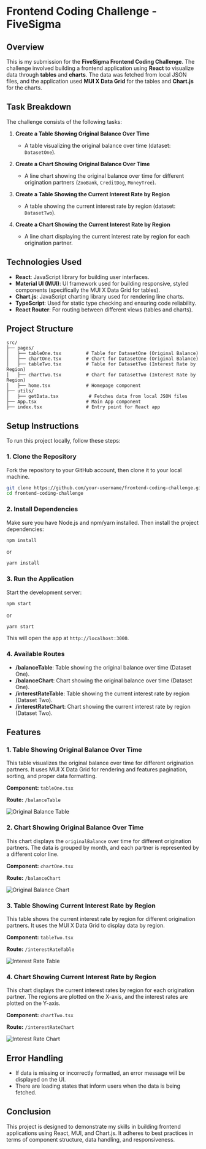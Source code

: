 # Frontend Coding Challenge - FiveSigma

## Overview

This is my submission for the **FiveSigma Frontend Coding Challenge**. The challenge involved building a frontend application using **React** to visualize data through **tables** and **charts**. The data was fetched from local JSON files, and the application used **MUI X Data Grid** for the tables and **Chart.js** for the charts.

## Task Breakdown

The challenge consists of the following tasks:

1. **Create a Table Showing Original Balance Over Time**
   - A table visualizing the original balance over time (dataset: `DatasetOne`).

2. **Create a Chart Showing Original Balance Over Time**
   - A line chart showing the original balance over time for different origination partners (`ZooBank`, `CreditDog`, `MoneyTree`).

3. **Create a Table Showing the Current Interest Rate by Region**
   - A table showing the current interest rate by region (dataset: `DatasetTwo`).

4. **Create a Chart Showing the Current Interest Rate by Region**
   - A line chart displaying the current interest rate by region for each origination partner.

## Technologies Used

- **React**: JavaScript library for building user interfaces.
- **Material UI (MUI)**: UI framework used for building responsive, styled components (specifically the MUI X Data Grid for tables).
- **Chart.js**: JavaScript charting library used for rendering line charts.
- **TypeScript**: Used for static type checking and ensuring code reliability.
- **React Router**: For routing between different views (tables and charts).

## Project Structure

```plaintext
src/
├── pages/
│   ├── tableOne.tsx         # Table for DatasetOne (Original Balance)
│   ├── chartOne.tsx         # Chart for DatasetOne (Original Balance)
│   ├── tableTwo.tsx         # Table for DatasetTwo (Interest Rate by Region)
│   ├── chartTwo.tsx         # Chart for DatasetTwo (Interest Rate by Region)
│   ├── home.tsx             # Homepage component
├── utils/
│   ├── getData.tsx           # Fetches data from local JSON files
├── App.tsx                  # Main App component
├── index.tsx                # Entry point for React app
```

## Setup Instructions

To run this project locally, follow these steps:

### 1. Clone the Repository

Fork the repository to your GitHub account, then clone it to your local machine.

```bash
git clone https://github.com/your-username/frontend-coding-challenge.git
cd frontend-coding-challenge
```

### 2. Install Dependencies

Make sure you have Node.js and npm/yarn installed. Then install the project dependencies:

```bash
npm install
```

or

```bash
yarn install
```

### 3. Run the Application

Start the development server:

```bash
npm start
```

or

```bash
yarn start
```

This will open the app at `http://localhost:3000`.

### 4. Available Routes

- **/balanceTable**: Table showing the original balance over time (Dataset One).
- **/balanceChart**: Chart showing the original balance over time (Dataset One).
- **/interestRateTable**: Table showing the current interest rate by region (Dataset Two).
- **/interestRateChart**: Chart showing the current interest rate by region (Dataset Two).

## Features

### 1. **Table Showing Original Balance Over Time**

This table visualizes the original balance over time for different origination partners. It uses MUI X Data Grid for rendering and features pagination, sorting, and proper data formatting.

**Component:** `tableOne.tsx`

**Route:** `/balanceTable`

![Original Balance Table](./screenshots/table-one.png)

### 2. **Chart Showing Original Balance Over Time**

This chart displays the `originalBalance` over time for different origination partners. The data is grouped by month, and each partner is represented by a different color line.

**Component:** `chartOne.tsx`

**Route:** `/balanceChart`

![Original Balance Chart](./screenshots/chart-one.png)

### 3. **Table Showing Current Interest Rate by Region**

This table shows the current interest rate by region for different origination partners. It uses the MUI X Data Grid to display data by region.

**Component:** `tableTwo.tsx`

**Route:** `/interestRateTable`

![Interest Rate Table](./screenshots/table-two.png)

### 4. **Chart Showing Current Interest Rate by Region**

This chart displays the current interest rates by region for each origination partner. The regions are plotted on the X-axis, and the interest rates are plotted on the Y-axis.

**Component:** `chartTwo.tsx`

**Route:** `/interestRateChart`

![Interest Rate Chart](./screenshots/chart-one.png)

## Error Handling

- If data is missing or incorrectly formatted, an error message will be displayed on the UI.
- There are loading states that inform users when the data is being fetched.

## Conclusion

This project is designed to demonstrate my skills in building frontend applications using React, MUI, and Chart.js. It adheres to best practices in terms of component structure, data handling, and responsiveness.
